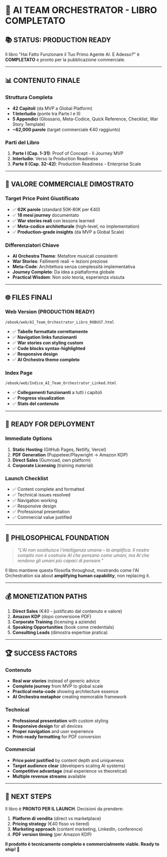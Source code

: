 # 🎉 AI TEAM ORCHESTRATOR - LIBRO COMPLETATO

## 📚 **STATUS: PRODUCTION READY**

Il libro "Hai Fatto Funzionare il Tuo Primo Agente AI. E Adesso?" è **COMPLETATO** e pronto per la pubblicazione commerciale.

---

## 📊 **CONTENUTO FINALE**

### Struttura Completa
- **42 Capitoli** (da MVP a Global Platform)
- **1 Interludio** (ponte tra Parte I e II)
- **5 Appendici** (Glossario, Meta-Codice, Quick Reference, Checklist, War Story Template)
- **~62,000 parole** (target commerciale €40 raggiunto)

### Parti del Libro
1. **Parte I (Cap. 1-31)**: Proof of Concept - Il Journey MVP
2. **Interludio**: Verso la Production Readiness
3. **Parte II (Cap. 32-42)**: Production Readiness - Enterprise Scale

---

## 🎯 **VALORE COMMERCIALE DIMOSTRATO**

### Target Price Point Giustificato
- ✅ **62K parole** (standard 50K-80K per €40)
- ✅ **18 mesi journey** documentato
- ✅ **War stories reali** con lessons learned
- ✅ **Meta-codice architetturale** (high-level, no implementation)
- ✅ **Production-grade insights** (da MVP a Global Scale)

### Differenziatori Chiave
- **AI Orchestra Theme**: Metafore musicali consistenti
- **War Stories**: Fallimenti reali → lezioni preziose
- **Meta-Code**: Architettura senza complessità implementativa
- **Journey Completo**: Da idea a piattaforma globale
- **Practical Wisdom**: Non solo teoria, esperienza vissuta

---

## 🌐 **FILES FINALI**

### Web Version (PRODUCTION READY)
```
/ebook/web/AI_Team_Orchestrator_Libro_ROBUST.html
```
- ✅ **Tabelle formattate correttamente**
- ✅ **Navigation links funzionanti**
- ✅ **War stories con styling custom**
- ✅ **Code blocks syntax-highlighted**
- ✅ **Responsive design**
- ✅ **AI Orchestra theme completo**

### Index Page
```
/ebook/web/Indice_AI_Team_Orchestrator_Linked.html
```
- ✅ **Collegamenti funzionanti** a tutti i capitoli
- ✅ **Progress visualization**
- ✅ **Stats del contenuto**

---

## 🚀 **READY FOR DEPLOYMENT**

### Immediate Options
1. **Static Hosting** (GitHub Pages, Netlify, Vercel)
2. **PDF Generation** (Puppeteer/Playwright → Amazon KDP)
3. **Direct Sales** (Gumroad, own platform)
4. **Corporate Licensing** (training material)

### Launch Checklist
- ✅ Content complete and formatted
- ✅ Technical issues resolved
- ✅ Navigation working
- ✅ Responsive design
- ✅ Professional presentation
- ✅ Commercial value justified

---

## 🎼 **PHILOSOPHICAL FOUNDATION**

> *"L'AI non sostituisce l'intelligenza umana – la amplifica. Il nostro compito non è costruire AI che pensano come umani, ma AI che rendono gli umani più capaci di pensare."*

Il libro mantiene questa filosofia throughout, mostrando come l'AI Orchestration sia about **amplifying human capability**, non replacing it.

---

## 💰 **MONETIZATION PATHS**

1. **Direct Sales** (€40 - justificato dal contenuto e valore)
2. **Amazon KDP** (dopo conversione PDF)
3. **Corporate Training** (licensing a aziende)
4. **Speaking Opportunities** (book come credentials)
5. **Consulting Leads** (dimostra expertise pratica)

---

## 🏆 **SUCCESS FACTORS**

### Contenuto
- **Real war stories** instead of generic advice
- **Complete journey** from MVP to global scale  
- **Practical meta-code** showing architecture essence
- **AI Orchestra metaphor** creating memorable framework

### Technical
- **Professional presentation** with custom styling
- **Responsive design** for all devices
- **Proper navigation** and user experience
- **Print-ready formatting** for PDF conversion

### Commercial
- **Price point justified** by content depth and uniqueness
- **Target audience clear** (developers scaling AI systems)
- **Competitive advantage** (real experience vs theoretical)
- **Multiple revenue streams** available

---

## 🎯 **NEXT STEPS**

Il libro è **PRONTO PER IL LAUNCH**. Decisioni da prendere:

1. **Platform di vendita** (direct vs marketplace)
2. **Pricing strategy** (€40 fisso vs tiered)
3. **Marketing approach** (content marketing, LinkedIn, conference)
4. **PDF version timing** (per Amazon KDP)

**Il prodotto è tecnicamente completo e commercialmente viable. Ready to ship! 🚀**